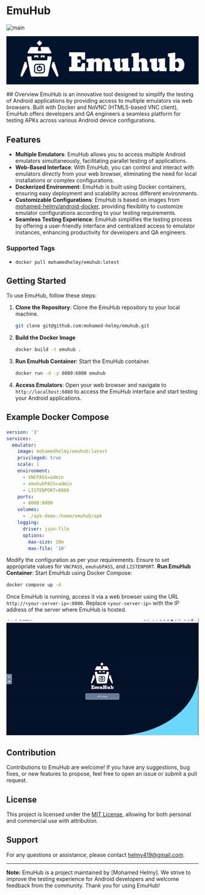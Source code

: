 # EmuHub

![main](https://github.com/mohamed-helmy/emuhub/actions/workflows/docker-image.yml/badge.svg)


<p align="center">
  <img id="header" src="./images/logo.png" />
</p>
## Overview
EmuHub is an innovative tool designed to simplify the testing of Android applications by providing access to multiple emulators via web browsers. Built with Docker and NoVNC (HTML5-based VNC client), EmuHub offers developers and QA engineers a seamless platform for testing APKs across various Android device configurations.

## Features
- **Multiple Emulators**: EmuHub allows you to access multiple Android emulators simultaneously, facilitating parallel testing of applications.
- **Web-Based Interface**: With EmuHub, you can control and interact with emulators directly from your web browser, eliminating the need for local installations or complex configurations.
- **Dockerized Environment**: EmuHub is built using Docker containers, ensuring easy deployment and scalability across different environments.
- **Customizable Configurations**: EmuHub is based on images from [mohamed-helmy/android-docker](https://github.com/mohamed-helmy/android-docker), providing flexibility to customize emulator configurations according to your testing requirements.
- **Seamless Testing Experience**: EmuHub simplifies the testing process by offering a user-friendly interface and centralized access to emulator instances, enhancing productivity for developers and QA engineers.
### Supported Tags
- `docker pull mohamedhelmy/emuhub:latest`

## Getting Started
To use EmuHub, follow these steps:

1. **Clone the Repository**: Clone the EmuHub repository to your local machine.

    ```bash
    git clone git@github.com:mohamed-helmy/emuhub.git
    ```

2. **Build the Docker Image**
    ```bash
    docker build -t emuhub .
    ```

3. **Run EmuHub Container**: Start the EmuHub container.

    ```bash
    docker run -d -p 6080:6080 emuhub
    ```
4. **Access Emulators**: Open your web browser and navigate to `http://localhost:6080` to access the EmuHub interface and start testing your Android applications.
## Example Docker Compose
```yaml
version: '3'
services:
  emulator:
    image: mohamedhelmy/emuhub:latest
    privileged: true
    scale: 1
    environment:
      - VNCPASS=admin
      - emuhubPASS=admin
      - LISTENPORT=8000
    ports:
      - 8000:8000
    volumes:
      - ./apk-demo:/home/emuhub/apk
    logging:
      driver: json-file
      options:
        max-size: 20m
        max-file: '10'
```

 Modify the configuration as per your requirements. Ensure to set appropriate values for `VNCPASS`, `emuhubPASS`, and `LISTENPORT`.
**Run EmuHub Container**:
		Start EmuHub using Docker Compose:
```bash
docker compose up -d
```
Once EmuHub is running, access it via a web browser using the URL `http://<your-server-ip>:8000`. Replace `<your-server-ip>` with the IP address of the server where EmuHub is hosted.
<p align="center">
  <img id="demo" src="./images/demo.gif" />
</p>

## Contribution
Contributions to EmuHub are welcome! If you have any suggestions, bug fixes, or new features to propose, feel free to open an issue or submit a pull request.

## License
This project is licensed under the [MIT License](LICENSE), allowing for both personal and commercial use with attribution.

## Support
For any questions or assistance, please contact [helmy419@gmail.com](mailto:helmy419@gmail.com).

---

**Note:** EmuHub is a project maintained by [Mohamed Helmy]. We strive to improve the testing experience for Android developers and welcome feedback from the community. Thank you for using EmuHub!
